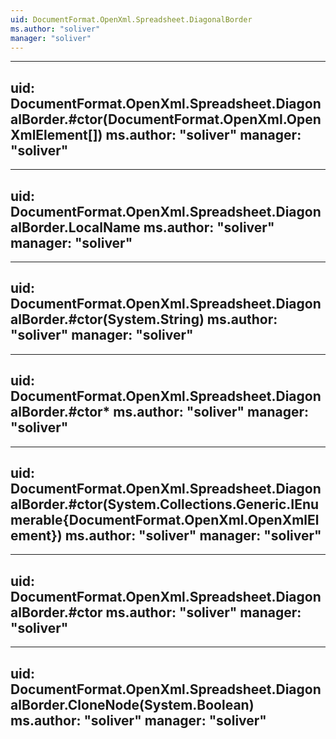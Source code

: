 ```yaml
---
uid: DocumentFormat.OpenXml.Spreadsheet.DiagonalBorder
ms.author: "soliver"
manager: "soliver"
---
```


---
uid: DocumentFormat.OpenXml.Spreadsheet.DiagonalBorder.#ctor(DocumentFormat.OpenXml.OpenXmlElement[])
ms.author: "soliver"
manager: "soliver"
---

---
uid: DocumentFormat.OpenXml.Spreadsheet.DiagonalBorder.LocalName
ms.author: "soliver"
manager: "soliver"
---

---
uid: DocumentFormat.OpenXml.Spreadsheet.DiagonalBorder.#ctor(System.String)
ms.author: "soliver"
manager: "soliver"
---

---
uid: DocumentFormat.OpenXml.Spreadsheet.DiagonalBorder.#ctor*
ms.author: "soliver"
manager: "soliver"
---

---
uid: DocumentFormat.OpenXml.Spreadsheet.DiagonalBorder.#ctor(System.Collections.Generic.IEnumerable{DocumentFormat.OpenXml.OpenXmlElement})
ms.author: "soliver"
manager: "soliver"
---

---
uid: DocumentFormat.OpenXml.Spreadsheet.DiagonalBorder.#ctor
ms.author: "soliver"
manager: "soliver"
---

---
uid: DocumentFormat.OpenXml.Spreadsheet.DiagonalBorder.CloneNode(System.Boolean)
ms.author: "soliver"
manager: "soliver"
---
